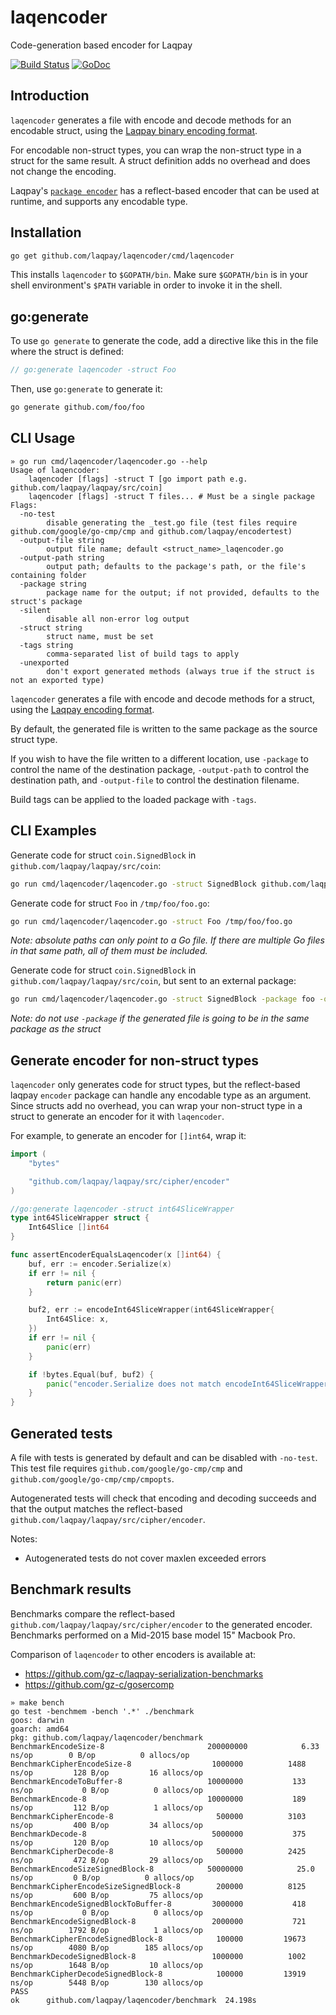 # laqencoder
Code-generation based encoder for Laqpay

[![Build Status](https://travis-ci.com/laqpay/laqencoder.svg?branch=master)](https://travis-ci.com/laqpay/laqencoder)
[![GoDoc](https://godoc.org/github.com/laqpay/laqencoder?status.svg)](https://godoc.org/github.com/laqpay/laqencoder)

## Introduction

`laqencoder` generates a file with encode and decode methods for an encodable struct, using the [Laqpay binary encoding format](https://github.com/laqpay/laqpay/wiki/Laqpay-Binary-Encoding-Format).

For encodable non-struct types, you can wrap the non-struct type in a struct for the same result. A struct definition adds no overhead and does not change the encoding.

Laqpay's [`package encoder`](https://godoc.org/github.com/laqpay/laqpay/src/cipher/encoder) has a reflect-based encoder that can be used at runtime,
and supports any encodable type.

## Installation

```sh
go get github.com/laqpay/laqencoder/cmd/laqencoder
```

This installs `laqencoder` to `$GOPATH/bin`.  Make sure `$GOPATH/bin` is in
your shell environment's `$PATH` variable in order to invoke it in the shell.

## go:generate

To use `go generate` to generate the code, add a directive like this in the file where the struct is defined:

```go
// go:generate laqencoder -struct Foo
```

Then, use `go:generate` to generate it:

```sh
go generate github.com/foo/foo
```

## CLI Usage

```
» go run cmd/laqencoder/laqencoder.go --help
Usage of laqencoder:
	laqencoder [flags] -struct T [go import path e.g. github.com/laqpay/laqpay/src/coin]
	laqencoder [flags] -struct T files... # Must be a single package
Flags:
  -no-test
    	disable generating the _test.go file (test files require github.com/google/go-cmp/cmp and github.com/laqpay/encodertest)
  -output-file string
    	output file name; default <struct_name>_laqencoder.go
  -output-path string
    	output path; defaults to the package's path, or the file's containing folder
  -package string
    	package name for the output; if not provided, defaults to the struct's package
  -silent
    	disable all non-error log output
  -struct string
    	struct name, must be set
  -tags string
    	comma-separated list of build tags to apply
  -unexported
    	don't export generated methods (always true if the struct is not an exported type)
```

`laqencoder` generates a file with encode and decode methods for a struct, using the [Laqpay encoding format](github.com/laqpay/laqpay/wiki/encoder).

By default, the generated file is written to the same package as the source struct type.

If you wish to have the file written to a different location, use `-package` to control the name of the destination package,
`-output-path` to control the destination path, and `-output-file` to control the destination filename.

Build tags can be applied to the loaded package with `-tags`.

## CLI Examples

Generate code for struct `coin.SignedBlock` in `github.com/laqpay/laqpay/src/coin`:

```sh
go run cmd/laqencoder/laqencoder.go -struct SignedBlock github.com/laqpay/laqpay/src/coin
```

Generate code for struct `Foo` in `/tmp/foo/foo.go`:

```sh
go run cmd/laqencoder/laqencoder.go -struct Foo /tmp/foo/foo.go
```

*Note: absolute paths can only point to a Go file. If there are multiple Go files in that same path, all of them must be included.*

Generate code for struct `coin.SignedBlock` in `github.com/laqpay/laqpay/src/coin`, but sent to an external package:

```sh
go run cmd/laqencoder/laqencoder.go -struct SignedBlock -package foo -output-path /tmp/foo github.com/laqpay/laqpay/src/coin
```

*Note: do not use `-package` if the generated file is going to be in the same package as the struct*

## Generate encoder for non-struct types

`laqencoder` only generates code for struct types, but the reflect-based laqpay `encoder` package can handle any encodable type as an argument.
Since structs add no overhead, you can wrap your non-struct type in a struct to generate an encoder for it with `laqencoder`.

For example, to generate an encoder for `[]int64`, wrap it:

```go
import (
	"bytes"

	"github.com/laqpay/laqpay/src/cipher/encoder"
)

//go:generate laqencoder -struct int64SliceWrapper
type int64SliceWrapper struct {
	Int64Slice []int64
}

func assertEncoderEqualsLaqencoder(x []int64) {
	buf, err := encoder.Serialize(x)
	if err != nil {
		return panic(err)
	}

	buf2, err := encodeInt64SliceWrapper(int64SliceWrapper{
		Int64Slice: x,
	})
	if err != nil {
		panic(err)
	}

	if !bytes.Equal(buf, buf2) {
		panic("encoder.Serialize does not match encodeInt64SliceWrapper")
	}
}
```

## Generated tests

A file with tests is generated by default and can be disabled with `-no-test`.
This test file requires `github.com/google/go-cmp/cmp` and `github.com/google/go-cmp/cmp/cmpopts`.

Autogenerated tests will check that encoding and decoding succeeds and that the output matches the reflect-based `github.com/laqpay/laqpay/src/cipher/encoder`.

Notes:

* Autogenerated tests do not cover maxlen exceeded errors

## Benchmark results

Benchmarks compare the reflect-based `github.com/laqpay/laqpay/src/cipher/encoder` to the generated encoder.
Benchmarks performed on a Mid-2015 base model 15" Macbook Pro.

Comparison of `laqencoder` to other encoders is available at:

* https://github.com/gz-c/laqpay-serialization-benchmarks
* https://github.com/gz-c/gosercomp

```
» make bench
go test -benchmem -bench '.*' ./benchmark
goos: darwin
goarch: amd64
pkg: github.com/laqpay/laqencoder/benchmark
BenchmarkEncodeSize-8                    	200000000	         6.33 ns/op	       0 B/op	       0 allocs/op
BenchmarkCipherEncodeSize-8              	 1000000	      1488 ns/op	     128 B/op	      16 allocs/op
BenchmarkEncodeToBuffer-8                	10000000	       133 ns/op	       0 B/op	       0 allocs/op
BenchmarkEncode-8                        	10000000	       189 ns/op	     112 B/op	       1 allocs/op
BenchmarkCipherEncode-8                  	  500000	      3103 ns/op	     400 B/op	      34 allocs/op
BenchmarkDecode-8                        	 5000000	       375 ns/op	     120 B/op	      10 allocs/op
BenchmarkCipherDecode-8                  	  500000	      2425 ns/op	     472 B/op	      29 allocs/op
BenchmarkEncodeSizeSignedBlock-8         	50000000	        25.0 ns/op	       0 B/op	       0 allocs/op
BenchmarkCipherEncodeSizeSignedBlock-8   	  200000	      8125 ns/op	     600 B/op	      75 allocs/op
BenchmarkEncodeSignedBlockToBuffer-8     	 3000000	       418 ns/op	       0 B/op	       0 allocs/op
BenchmarkEncodeSignedBlock-8             	 2000000	       721 ns/op	    1792 B/op	       1 allocs/op
BenchmarkCipherEncodeSignedBlock-8       	  100000	     19673 ns/op	    4080 B/op	     185 allocs/op
BenchmarkDecodeSignedBlock-8             	 1000000	      1002 ns/op	    1648 B/op	      10 allocs/op
BenchmarkCipherDecodeSignedBlock-8       	  100000	     13919 ns/op	    5448 B/op	     130 allocs/op
PASS
ok  	github.com/laqpay/laqencoder/benchmark	24.198s
```
